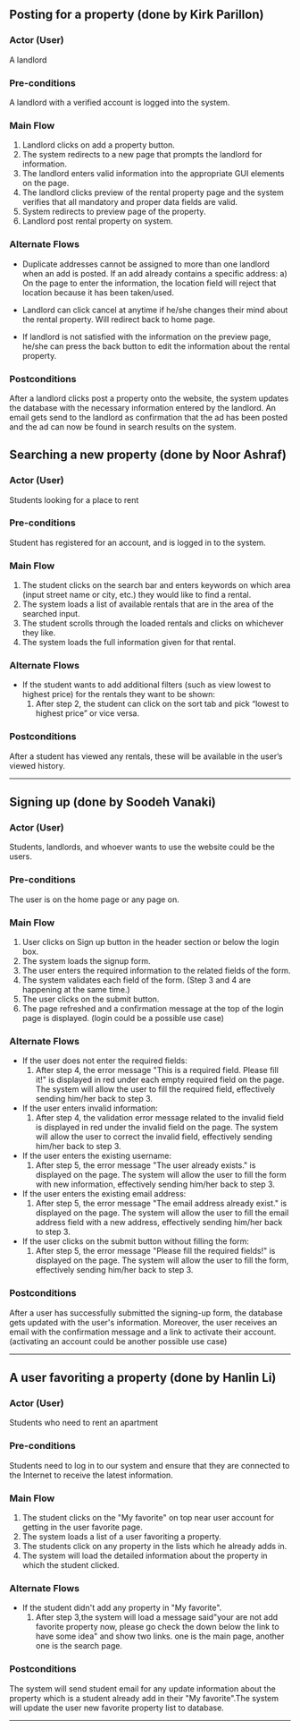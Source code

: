 ## Posting for a property (done by Kirk Parillon)

### Actor (User)
A landlord

### Pre-conditions
A landlord with a verified account is logged into the system. 

### Main Flow
1.	Landlord clicks on add a property button.
2.	The system redirects to a new page that prompts the landlord for information.
3.	The landlord enters valid information into the appropriate GUI elements on the page.
4.	The landlord clicks preview of the rental property page and the system verifies that all mandatory and proper data fields are valid.
5.	System redirects to preview page of the property.
6.	Landlord post rental property on system.


### Alternate Flows
- Duplicate addresses cannot be assigned to more than one landlord when an add is posted. If an add already contains a specific address: 
a)	On the page to enter the information, the location field will reject that location because it has been taken/used.

-	Landlord can click cancel at anytime if he/she changes their mind about the rental property. Will redirect back to home page.
-	If landlord is not satisfied with the information on the preview page, he/she can press the back button to edit the information about the rental property.


### Postconditions
After a landlord clicks post a property onto the website, the system updates the database with the necessary information entered by the landlord. An email gets send to the landlord as confirmation that the ad has been posted and the ad can now be found in search results on the system.



## Searching a new property (done by Noor Ashraf)

### Actor (User)
Students looking for a place to rent

### Pre-conditions
Student has registered for an account, and is logged in to the system.

### Main Flow
1. The student clicks on the search bar and enters keywords on which area (input street name or city, etc.) they would like to find a rental.
2. The system loads a list of available rentals that are in the area of the searched input.
3. The student scrolls through the loaded rentals and clicks on whichever they like.
4. The system loads the full information given for that rental.

### Alternate Flows
- If the student wants to add additional filters (such as view lowest to highest price) for the rentals they want to be shown:
  1. After step 2, the student can click on the sort tab and pick “lowest to highest price” or vice versa.


### Postconditions
After a student has viewed any rentals, these will be available in the user’s viewed history.

---

## Signing up (done by Soodeh Vanaki)

### Actor (User)
Students, landlords, and whoever wants to use the website could be the users.

### Pre-conditions
The user is on the home page or any page on.

### Main Flow
1. User clicks on Sign up button in the header section or below the login box.
2. The system loads the signup form.
3. The user enters the required information to the related fields of the form.
4. The system validates each field of the form. (Step 3 and 4 are happening at the same time.)
5. The user clicks on the submit button.
6. The page refreshed and a confirmation message at the top of the login page is displayed. (login could be a possible use case)


### Alternate Flows
- If the user does not enter the required fields:
	1. After step 4, the error message "This is a required field. Please fill it!" is displayed in red under each empty required field on the page. The system will allow the user to fill the required field, effectively sending him/her back to step 3. 
- If the user enters invalid information:
	1. After step 4, the validation error message related to the invalid field is displayed in red under the invalid field on the page. The system will allow the user to correct the invalid field, effectively sending him/her back to step 3.  
- If the user enters the existing username:
	1. After step 5, the error message "The user already exists." is displayed on the page. The system will allow the user to fill the form with new information, effectively sending him/her back to step 3.    
- If the user enters the existing email address:
	1. After step 5, the error message "The email address already exist." is displayed on the page. The system will allow the user to fill the email address field with a new address, effectively sending him/her back to step 3. 
- If the user clicks on the submit button without filling the form:
	1. After step 5, the error message "Please fill the required fields!" is displayed on the page. The system will allow the user to fill the form, effectively sending him/her back to step 3.

### Postconditions
After a user has successfully submitted the signing-up form, the database gets updated with the user's information. Moreover, the user receives an email with the confirmation message and a link to activate their account. (activating an account could be another possible use case)

---

## A user favoriting a property (done by Hanlin Li)

### Actor (User)
Students who need to rent an apartment

### Pre-conditions
Students need to log in to our system and ensure that they are connected to the Internet to receive the latest information.

### Main Flow

1. The student clicks on the "My favorite" on top near user account for getting in the user    favorite page.
2. The system loads a list of a user favoriting a property.
3. The students click on any property in the lists which he already adds in.
4. The system will load the detailed information about the property in which the student clicked.


### Alternate Flows
- If the student didn't add any property in "My favorite".
  1. After step 3,the system will load a message said"your are not add favorite property now, please go check the down below the link to have some idea" and show two links. one is the main page, another one is the search page. 


### Postconditions
The system will send student email for any update information about the property which is a student already add in their "My favorite".The system will update the user new favorite property list to database.

---


